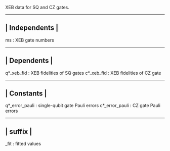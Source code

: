 XEB data for SQ and CZ gates.

----------------
| Independents |
----------------
ms          : XEB gate numbers

--------------
| Dependents |
--------------                     
q\*_xeb_fid : XEB fidelities of SQ gates
c\*_xeb_fid : XEB fidelities of CZ gate

-------------
| Constants | 
-------------    
q\*_error_pauli : single-qubit gate Pauli errors
c\*_error_pauli : CZ gate Pauli errors

---------- 
| suffix |
----------
_fit      : fitted values
